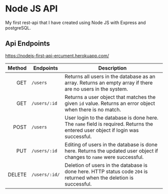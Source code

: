 # Node JS API

My first rest-api that I have created using Node JS with Express and postgreSQL.

## Api Endpoints

https://nodejs-first-api-ercument.herokuapp.com/

| Method | Endpoints     | Description                                                                                                                     |
| -----: | ------------- | ------------------------------------------------------------------------------------------------------------------------------- |
|    GET | `/users`      | Returns all users in the database as an array. Returns an empty array if there are no users in the system.                      |
|    GET | `/users/:id`  | Returns a user object that matches the given `id` value. Returns an error object when there is no match.                        |
|   POST | `/users`      | User login to the database is done here. The `name` field is required. Returns the entered user object if login was successful. |
|    PUT | `/users/:id`  | Editing of users in the database is done here. Returns the updated user object if changes to `name` were successful.            |
| DELETE | `/users/:id/` | Deletion of users in the database is done here. HTTP status code `204` is returned when the deletion is successful.             |
